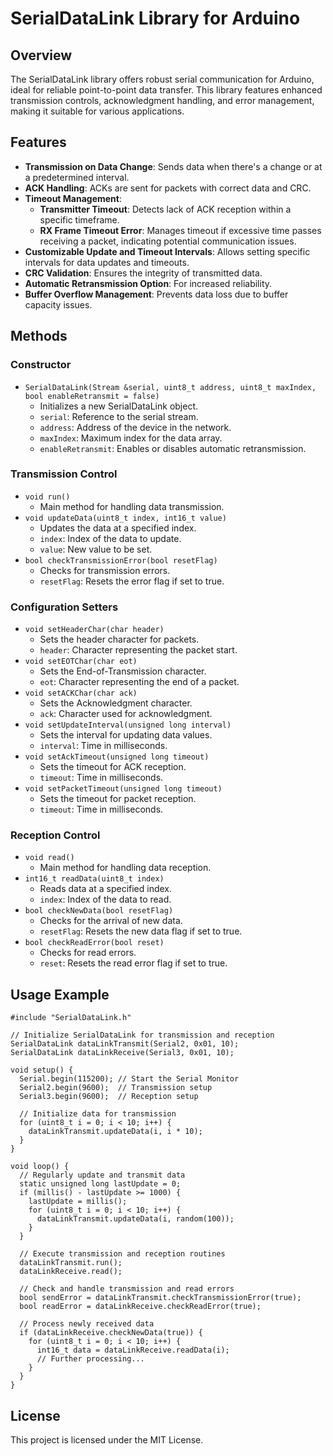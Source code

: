 # SerialDataLink Library for Arduino

## Overview
The SerialDataLink library offers robust serial communication for Arduino, ideal for reliable point-to-point data transfer. This library features enhanced transmission controls, acknowledgment handling, and error management, making it suitable for various applications.

## Features
- **Transmission on Data Change**: Sends data when there's a change or at a predetermined interval.
- **ACK Handling**: ACKs are sent for packets with correct data and CRC.
- **Timeout Management**: 
  - **Transmitter Timeout**: Detects lack of ACK reception within a specific timeframe.
  - **RX Frame Timeout Error**: Manages timeout if excessive time passes receiving a packet, indicating potential communication issues.
- **Customizable Update and Timeout Intervals**: Allows setting specific intervals for data updates and timeouts.
- **CRC Validation**: Ensures the integrity of transmitted data.
- **Automatic Retransmission Option**: For increased reliability.
- **Buffer Overflow Management**: Prevents data loss due to buffer capacity issues.

## Methods

### Constructor
- `SerialDataLink(Stream &serial, uint8_t address, uint8_t maxIndex, bool enableRetransmit = false)`
  - Initializes a new SerialDataLink object.
  - `serial`: Reference to the serial stream.
  - `address`: Address of the device in the network.
  - `maxIndex`: Maximum index for the data array.
  - `enableRetransmit`: Enables or disables automatic retransmission.

### Transmission Control
- `void run()`
  - Main method for handling data transmission.
- `void updateData(uint8_t index, int16_t value)`
  - Updates the data at a specified index.
  - `index`: Index of the data to update.
  - `value`: New value to be set.
- `bool checkTransmissionError(bool resetFlag)`
  - Checks for transmission errors.
  - `resetFlag`: Resets the error flag if set to true.

### Configuration Setters
- `void setHeaderChar(char header)`
  - Sets the header character for packets.
  - `header`: Character representing the packet start.
- `void setEOTChar(char eot)`
  - Sets the End-of-Transmission character.
  - `eot`: Character representing the end of a packet.
- `void setACKChar(char ack)`
  - Sets the Acknowledgment character.
  - `ack`: Character used for acknowledgment.
- `void setUpdateInterval(unsigned long interval)`
  - Sets the interval for updating data values.
  - `interval`: Time in milliseconds.
- `void setAckTimeout(unsigned long timeout)`
  - Sets the timeout for ACK reception.
  - `timeout`: Time in milliseconds.
- `void setPacketTimeout(unsigned long timeout)`
  - Sets the timeout for packet reception.
  - `timeout`: Time in milliseconds.

### Reception Control
- `void read()`
  - Main method for handling data reception.
- `int16_t readData(uint8_t index)`
  - Reads data at a specified index.
  - `index`: Index of the data to read.
- `bool checkNewData(bool resetFlag)`
  - Checks for the arrival of new data.
  - `resetFlag`: Resets the new data flag if set to true.
- `bool checkReadError(bool reset)`
  - Checks for read errors.
  - `reset`: Resets the read error flag if set to true.



## Usage Example
```
#include "SerialDataLink.h"

// Initialize SerialDataLink for transmission and reception
SerialDataLink dataLinkTransmit(Serial2, 0x01, 10);
SerialDataLink dataLinkReceive(Serial3, 0x01, 10);

void setup() {
  Serial.begin(115200); // Start the Serial Monitor
  Serial2.begin(9600);  // Transmission setup
  Serial3.begin(9600);  // Reception setup

  // Initialize data for transmission
  for (uint8_t i = 0; i < 10; i++) {
    dataLinkTransmit.updateData(i, i * 10);
  }
}

void loop() {
  // Regularly update and transmit data
  static unsigned long lastUpdate = 0;
  if (millis() - lastUpdate >= 1000) {
    lastUpdate = millis();
    for (uint8_t i = 0; i < 10; i++) {
      dataLinkTransmit.updateData(i, random(100));
    }
  }

  // Execute transmission and reception routines
  dataLinkTransmit.run();
  dataLinkReceive.read();

  // Check and handle transmission and read errors
  bool sendError = dataLinkTransmit.checkTransmissionError(true);
  bool readError = dataLinkReceive.checkReadError(true);

  // Process newly received data
  if (dataLinkReceive.checkNewData(true)) {
    for (uint8_t i = 0; i < 10; i++) {
      int16_t data = dataLinkReceive.readData(i);
      // Further processing...
    }
  }
}
```



## License
This project is licensed under the MIT License.
